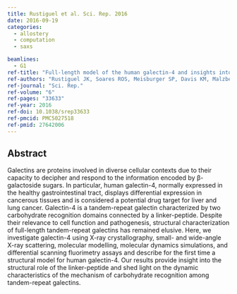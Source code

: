 ```yaml
---
title: Rustiguel et al. Sci. Rep. 2016
date: 2016-09-19
categories:
  - allostery
  - computation
  - saxs

beamlines:
  - G1
ref-title: "Full-length model of the human galectin-4 and insights into dynamics of inter-domain communication"
ref-authors: "Rustiguel JK, Soares ROS, Meisburger SP, Davis KM, Malzbender KL, Ando N, Dias-Baruffi M, Nonato MC"
ref-journal: "Sci. Rep."
ref-volume: "6"
ref-pages: "33633"
ref-year: 2016
ref-doi: 10.1038/srep33633
ref-pmcid: PMC5027518
ref-pmid: 27642006
---
```


## Abstract

Galectins are proteins involved in diverse cellular contexts due to their capacity to decipher and respond to the information encoded by β-galactoside sugars. In particular, human galectin-4, normally expressed in the healthy gastrointestinal tract, displays differential expression in cancerous tissues and is considered a potential drug target for liver and lung cancer. Galectin-4 is a tandem-repeat galectin characterized by two carbohydrate recognition domains connected by a linker-peptide. Despite their relevance to cell function and pathogenesis, structural characterization of full-length tandem-repeat galectins has remained elusive. Here, we investigate galectin-4 using X-ray crystallography, small- and wide-angle X-ray scattering, molecular modelling, molecular dynamics simulations, and differential scanning fluorimetry assays and describe for the first time a structural model for human galectin-4. Our results provide insight into the structural role of the linker-peptide and shed light on the dynamic characteristics of the mechanism of carbohydrate recognition among tandem-repeat galectins.
